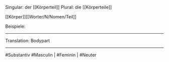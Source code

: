 Singular: der [[Körperteil]]
Plural: die [[Körperteile]]

[[Körper]][[Worter/N/Nomen/Teil]]


Beispiele:

---
Translation:
Bodypart

---

#Substantiv
#Masculin | #Feminin | #Neuter 
